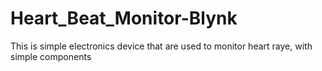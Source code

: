 # Heart_Beat_Monitor-Blynk
This is simple electronics device that are used to monitor heart raye, with simple components
